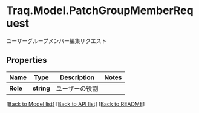 # Traq.Model.PatchGroupMemberRequest
ユーザーグループメンバー編集リクエスト

## Properties

Name | Type | Description | Notes
------------ | ------------- | ------------- | -------------
**Role** | **string** | ユーザーの役割 | 

[[Back to Model list]](../../README.md#documentation-for-models) [[Back to API list]](../../README.md#documentation-for-api-endpoints) [[Back to README]](../../README.md)

